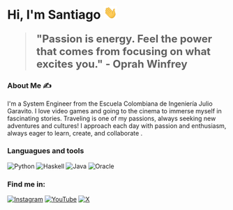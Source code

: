 <h1> Hi, I'm Santiago <img src="https://raw.githubusercontent.com/ABSphreak/ABSphreak/master/gifs/Hi.gif" height="30" /></h1>

<blockquote style="font-size: 24px;">
  <p><strong>"Passion is energy. Feel the power that comes from focusing on what excites you." - Oprah Winfrey</strong></p>
</blockquote>

### About Me ✍️
I'm a System Engineer from the Escuela Colombiana de Ingeniería Julio Garavito.
I love video games and going to the cinema to immerse myself in fascinating stories. Traveling is one of my passions, always seeking new adventures and cultures!
I approach each day with passion and enthusiasm, always eager to learn, create, and collaborate .

### Languagues and tools 
![Python](https://img.shields.io/badge/python-3670A0?style=for-the-badge&logo=python&logoColor=ffdd54)
![Haskell](https://img.shields.io/badge/Haskell-5e5086?style=for-the-badge&logo=haskell&logoColor=white)
![Java](https://img.shields.io/badge/java-%23ED8B00.svg?style=for-the-badge&logo=openjdk&logoColor=white)
![Oracle](https://img.shields.io/badge/oracle-%20red?style=for-the-badge&logo=oracle&logoColor=white)


### Find me in:
[![Instagram](https://img.shields.io/badge/Instagram%20-d62976?style=for-the-badge&logo=instagram&logoColor=white)](https://instagram.com/le.peanut_)
[![YouTube](https://img.shields.io/badge/Youtube-%23FF0000.svg?&style=for-the-badge&logo=youtube&logoColor=white)](https://youtube.com/@lepeanutbutter)
[![X](https://img.shields.io/badge/%20-black?style=for-the-badge&logo=x&logoColor=white)](https://x.com/ElPeanut_)
